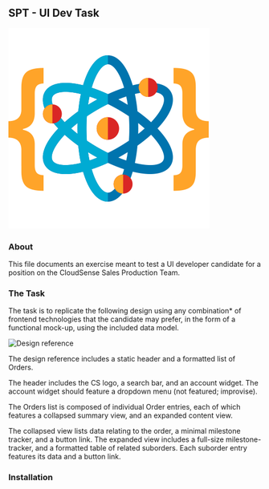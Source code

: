 SPT - UI Dev Task
-----------------
![SPT Labs](/assets/logo_SPT.png)

### About

This file documents an exercise meant to test a UI developer candidate for a position on the CloudSense Sales Production Team. 

### The Task

The task is to replicate the following design using any combination\* of frontend technologies that the candidate may prefer, in the form of a functional mock-up, using the included data model.

![Design reference]()

The design reference includes a static header and a formatted list of Orders.

The header includes the CS logo, a search bar, and an account widget. The account widget should feature a dropdown menu (not featured; improvise).

The Orders list is composed of individual Order entries, each of which features a collapsed summary view, and an expanded content view. 

The collapsed view lists data relating to the order, a minimal milestone tracker, and a button link. The expanded view includes a full-size milestone-tracker, and a formatted table of related suborders. Each suborder entry features its data and a button link.

### Installation


 